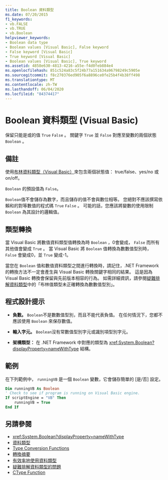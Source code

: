 ```yaml
---
title: Boolean 資料類型
ms.date: 07/20/2015
f1_keywords:
- vb.FALSE
- vb.TRUE
- vb.Boolean
helpviewer_keywords:
- Boolean data type
- Boolean values [Visual Basic], False keyword
- False keyword [Visual Basic]
- True keyword [Visual Basic]
- Boolean values [Visual Basic], True keyword
ms.assetid: 4858e630-4813-4216-a55e-f4d0feb884e4
ms.openlocfilehash: 851c524a83c5f24b77a151634a96798249c5905e
ms.sourcegitcommit: f8c270376ed905f6a8896ce0fe25b4f4b38ff498
ms.translationtype: MT
ms.contentlocale: zh-TW
ms.lasthandoff: 06/04/2020
ms.locfileid: "84374417"
---
```

# <a name="boolean-data-type-visual-basic"></a>Boolean 資料類型 (Visual Basic)

保留只能是或的值 `True` `False` 。 關鍵字 `True` 並 `False` 對應至變數的兩個狀態 `Boolean` 。  
  
## <a name="remarks"></a>備註  

 使用[布林資料類型（Visual Basic）](boolean-data-type.md)來包含兩個狀態值： true/false、yes/no 或 on/off。  
  
 `Boolean` 的預設值為 `False`。  
  
 `Boolean`值不會儲存為數字，而且儲存的值不會與數位相等。 您絕對不應該撰寫依賴和的對等數值的程式碼 `True` `False` 。 可能的話，您應該將變數的使用限制 `Boolean` 為其設計的邏輯值。  
  
## <a name="type-conversions"></a>類型轉換  

 當 Visual Basic 將數值資料類型值轉換為時 `Boolean` ，0會變成， `False` 而所有其他值會變成 `True` 。 當 Visual Basic 將 `Boolean` 值轉換為數數值型別時， `False` 會變成0，並 `True` 變成-1。  
  
 當您在 `Boolean` 值和數值資料類型之間進行轉換時，請記住，.NET Framework 的轉換方法不一定會產生與 Visual Basic 轉換關鍵字相同的結果。 這是因為 Visual Basic 轉換會保留與先前版本相容的行為。 如需詳細資訊，請參閱[疑難排解資料類型](../../programming-guide/language-features/data-types/troubleshooting-data-types.md)中的「布林值類型未正確轉換為數數值型別」。  
  
## <a name="programming-tips"></a>程式設計提示  
  
- **負數。** `Boolean`不是數數值型別，而且不能代表負值。 在任何情況下，您都不應該使用 `Boolean` 來保存數值。  
  
- **輸入字元。** `Boolean`沒有常數值型別字元或識別項型別字元。  
  
- **架構類型：** 在 .NET Framework 中對應的類型為 <xref:System.Boolean?displayProperty=nameWithType> 結構。  
  
## <a name="example"></a>範例  

 在下列範例中， `runningVB` 是一個 `Boolean` 變數，它會儲存簡單的 [是/否] 設定。  
  
```vb  
Dim runningVB As Boolean  
' Check to see if program is running on Visual Basic engine.  
If scriptEngine = "VB" Then  
    runningVB = True  
End If  
```  
  
## <a name="see-also"></a>另請參閱

- <xref:System.Boolean?displayProperty=nameWithType>
- [資料類型](index.md)
- [Type Conversion Functions](../functions/type-conversion-functions.md)
- [轉換摘要](../keywords/conversion-summary.md)
- [有效率地使用資料類型](../../programming-guide/language-features/data-types/efficient-use-of-data-types.md)
- [疑難排解資料類型的問題](../../programming-guide/language-features/data-types/troubleshooting-data-types.md)
- [CType Function](../functions/ctype-function.md)
